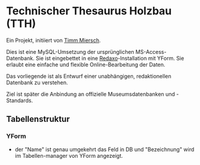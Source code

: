 # Technischer Thesaurus Holzbau (TTH)

Ein Projekt, initiiert von [Timm Miersch](mailto:timm.miersch@googlemail.com).

Dies ist eine MySQL-Umsetzung der ursprünglichen MS-Access-Datenbank. Sie ist eingebettet in eine [Redaxo](https://www.redaxo.org)-Installation mit YForm. Sie erlaubt eine einfache und flexible Online-Bearbeitung der Daten.

Das vorliegende ist als Entwurf einer unabhängigen, redaktionellen Datenbank zu verstehen.

Ziel ist später die Anbindung an offizielle Museumsdatenbanken und -Standards.

## Tabellenstruktur

### YForm 

* der "Name" ist genau umgekehrt das Feld in DB und "Bezeichnung" wird im Tabellen-manager von YForm angezeigt.